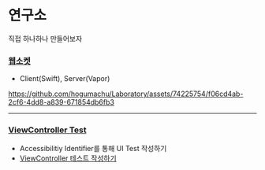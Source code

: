 # 연구소
직접 하나하나 만들어보자

### [웹소켓](https://github.com/hogumachu/Laboratory/tree/master/ChatApp)
- Client(Swift), Server(Vapor)

https://github.com/hogumachu/Laboratory/assets/74225754/f06cd4ab-2cf6-4dd8-a839-671854db6fb3

---

### [ViewController Test](https://github.com/hogumachu/Laboratory/tree/master/UITestSampleApp)
- Accessibilitiy Identifier를 통해 UI Test 작성하기
- [ViewController 테스트 작성하기](https://hogumachu.tistory.com/37)
